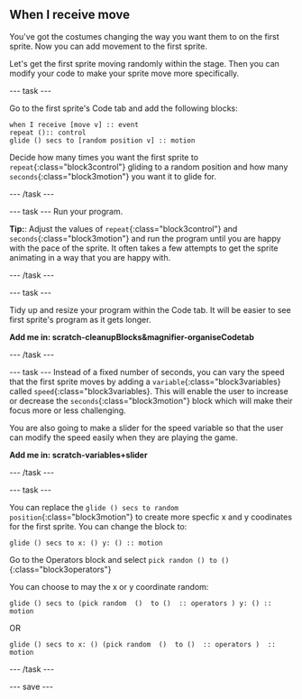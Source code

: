 ## When I receive move
You've got the costumes changing the way you want them to on the first sprite. Now you can add movement to the first sprite.

Let's get the first sprite moving randomly within the stage. Then you can modify your code to make your sprite move more specifically.

--- task ---

Go to the first sprite's Code tab and add the following blocks:

```blocks3
when I receive [move v] :: event
repeat ():: control
glide () secs to [random position v] :: motion
```

Decide how many times you want the first sprite to `repeat`{:class="block3control"} gliding to a random position and how many `seconds`{:class="block3motion"} you want it to glide for.

--- /task ---

--- task ---
Run your program.

**Tip:**: Adjust the values of `repeat`{:class="block3control"} and `seconds`{:class="block3motion"} and run the program until you are happy with the pace of the sprite. It often takes a few attempts to get the sprite animating in a way that you are happy with.

--- /task ---

--- task ---

Tidy up and resize your program within the Code tab. It will be easier to see first sprite's program as it gets longer.

**Add me in: scratch-cleanupBlocks&magnifier-organiseCodetab**

--- /task ---

--- task ---
Instead of a fixed number of seconds, you can vary the speed that the first sprite moves by adding a `variable`{:class="block3variables} called `speed`{:class="block3variables}. This will enable the user to increase or decrease the `seconds`{:class="block3motion"} block which will make their focus more or less  challenging.

You are also going to make a slider for the speed variable so that the user can modify the speed easily when they are playing the game.

**Add me in: scratch-variables+slider**

--- /task ---

--- task ---

You can replace the `glide () secs to random position`{:class="block3motion"} to create more specfic x and y coodinates for the first sprite. You can change the block to:
```blocks3
glide () secs to x: () y: () :: motion
```
Go to the Operators block and select `pick randon () to ()`{:class="block3operators"} 

You can choose  to may the  x or y coordinate random:
```blocks3
glide () secs to (pick random  ()  to ()  :: operators ) y: () :: motion
```
OR
```blocks3
glide () secs to x: () (pick random  ()  to ()  :: operators )  :: motion
```
--- /task ---

--- save ---
